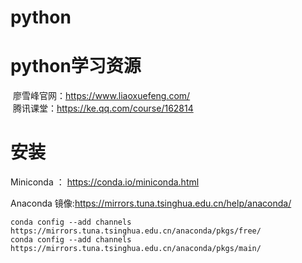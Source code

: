 # python
# python学习资源
  廖雪峰官网：https://www.liaoxuefeng.com/  <br/>
  腾讯课堂：https://ke.qq.com/course/162814

# 安装
Miniconda ： https://conda.io/miniconda.html  <br/>

Anaconda 镜像:https://mirrors.tuna.tsinghua.edu.cn/help/anaconda/
```base
conda config --add channels https://mirrors.tuna.tsinghua.edu.cn/anaconda/pkgs/free/
conda config --add channels https://mirrors.tuna.tsinghua.edu.cn/anaconda/pkgs/main/
```
